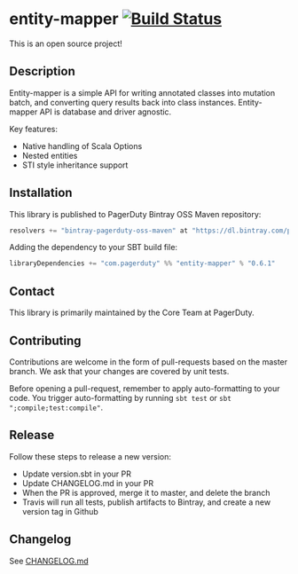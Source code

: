 # entity-mapper [![Build Status](https://travis-ci.org/PagerDuty/entity-mapper.svg?branch=master)](https://travis-ci.org/PagerDuty/entity-mapper/builds)

This is an open source project!

## Description

Entity-mapper is a simple API for writing annotated classes into mutation batch, and converting query results back into class instances. Entity-mapper API is database and driver agnostic.

Key features:
 * Native handling of Scala Options
 * Nested entities
 * STI style inheritance support

## Installation

This library is published to PagerDuty Bintray OSS Maven repository:
```scala
resolvers += "bintray-pagerduty-oss-maven" at "https://dl.bintray.com/pagerduty/oss-maven"
```

Adding the dependency to your SBT build file:
```scala
libraryDependencies += "com.pagerduty" %% "entity-mapper" % "0.6.1"
```

## Contact

This library is primarily maintained by the Core Team at PagerDuty.

## Contributing

Contributions are welcome in the form of pull-requests based on the master branch. We ask that your changes are covered by unit tests.

Before opening a pull-request, remember to apply auto-formatting to your code. You trigger auto-formatting by running `sbt test` or `sbt ";compile;test:compile"`.

## Release

Follow these steps to release a new version:
 - Update version.sbt in your PR
 - Update CHANGELOG.md in your PR
 - When the PR is approved, merge it to master, and delete the branch
 - Travis will run all tests, publish artifacts to Bintray, and create a new version tag in Github

## Changelog

See [CHANGELOG.md](./CHANGELOG.md)
